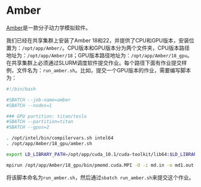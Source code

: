# Amber

[Amber](http://ambermd.org/)是一款分子动力学模拟软件。

我们已经在共享集群上安装了Amber 18和22，并提供了CPU和GPU版本，安装位置为：`/opt/app/Amber/`。CPU版本和GPU版本分为两个文件夹，CPU版本路径地址为：`/opt/app/Amber/18`；GPU版本路径地址为：`/opt/app/Amber/18_gpu`。在共享集群上必须通过SLURM调度软件提交作业。每个路径下面有作业提交样例，文件名为：`run_amber.sh`。比如，提交一个GPU版本的作业，需要编写脚本为：

```bash
#!/bin/bash

#SBATCH --job-name=amber
#SBATCH --nodes=1

### GPU partition: titan/tesla
#SBATCH --partition=titan
#SBATCH --gpus=2

. /opt/intel/bin/compilervars.sh intel64
. /opt/app/Amber/18_gpu/amber.sh

export LD_LIBRARY_PATH=/opt/app/cuda_10.1/cuda-toolkit/lib64:$LD_LIBRARY_PATH

mpirun /opt/app/Amber/18_gpu/bin/pmemd.cuda.MPI -O -i md.in -o md1.out -p 5myr_w.prmtop -c eq5.rst -r md1.rst -x md1.mdcrd
```

将该脚本命名为`run_amber.sh`，然后通过`sbatch run_amber.sh`来提交这个作业。



